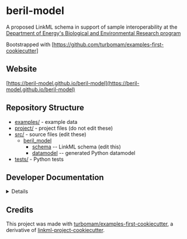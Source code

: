 # beril-model

A proposed LinkML schema in support of sample interoperability at the [Department of Energy's Biological and Environmental Research
 program](https://www.energy.gov/science/ber/biological-and-environmental-research)

Bootstrapped with [https://github.com/turbomam/examples-first-cookiecutter]

## Website

[https://beril-model.github.io/beril-model](https://beril-model.github.io/beril-model)

## Repository Structure

* [examples/](examples/) - example data
* [project/](project/) - project files (do not edit these)
* [src/](src/) - source files (edit these)
  * [beril_model](src/beril_model)
    * [schema](src/beril_model/schema) -- LinkML schema
      (edit this)
    * [datamodel](src/beril_model/datamodel) -- generated
      Python datamodel
* [tests/](tests/) - Python tests

## Developer Documentation

<details>
Use the `make` command to generate project artefacts:

* `make all`: make everything
* `make deploy`: deploys site
</details>

## Credits

This project was made with [turbomam/examples-first-cookiecutter](https://github.com/turbomam/examples-first-cookiecutter), 
a derivative of [linkml-project-cookiecutter](https://github.com/linkml/linkml-project-cookiecutter).

